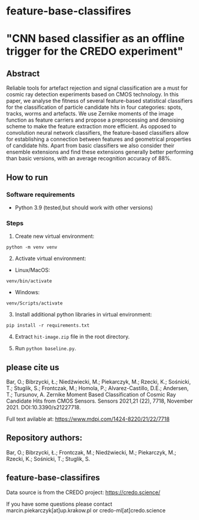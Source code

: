 # feature-base-classifires




# "CNN based classifier as an offline trigger for the CREDO experiment"

## Abstract 
Reliable tools for artefact rejection and signal classification are a must for cosmic ray detection experiments based on CMOS technology. In this paper, we analyse the fitness of several feature-based statistical classifiers for the classification of particle candidate hits in four categories: spots, tracks, worms and artefacts. We use Zernike moments of the image function as feature carriers and propose a preprocessing and denoising scheme to make the feature extraction more efficient. As opposed to convolution neural network classifiers, the feature-based classifiers allow for establishing a connection between features and geometrical properties of candidate hits. Apart from basic classifiers we also consider their ensemble extensions and find these extensions generally better performing than basic versions, with an average recognition accuracy of 88%.


## How to run
### Software requirements
* Python 3.9 (tested,but should work with other versions)

### Steps
1. Create new virtual environment: 
```shell
python -m venv venv
```
2. Activate virtual environment:
* Linux/MacOS:
```shell
venv/bin/activate 
```
* Windows:
```shell
venv/Scripts/activate
```
3. Install additional python libraries in virtual environment:
```shell
pip install -r requirements.txt
```
4. Extract `hit-image.zip` file in the root directory.
   
5. Run `python baseline.py`.


## please cite us
Bar, O.; Bibrzycki, Ł.; Niedźwiecki, M.; Piekarczyk, M.; Rzecki, K.; Sośnicki, T.; Stuglik, S.; Frontczak, M.; Homola, P.; Alvarez-Castillo, D.E.; Andersen, T.; Tursunov, 
A. Zernike Moment Based Classification of Cosmic Ray Candidate Hits from CMOS Sensors.
Sensors 2021,21 (22), 7718, November 2021.
DOI:10.3390/s21227718.

Full text avilable at: 
https://www.mdpi.com/1424-8220/21/22/7718

## Repository authors:
Bar, O.; Bibrzycki, Ł.; Frontczak, M.; Niedźwiecki, M.; Piekarczyk, M.; Rzecki, K.; Sośnicki, T.; Stuglik, S.

## feature-base-classifires

Data source is from the CREDO project: https://credo.science/

If you have some questions please contact marcin.piekarczyk[at]up.krakow.pl or credo-ml[at]credo.science
